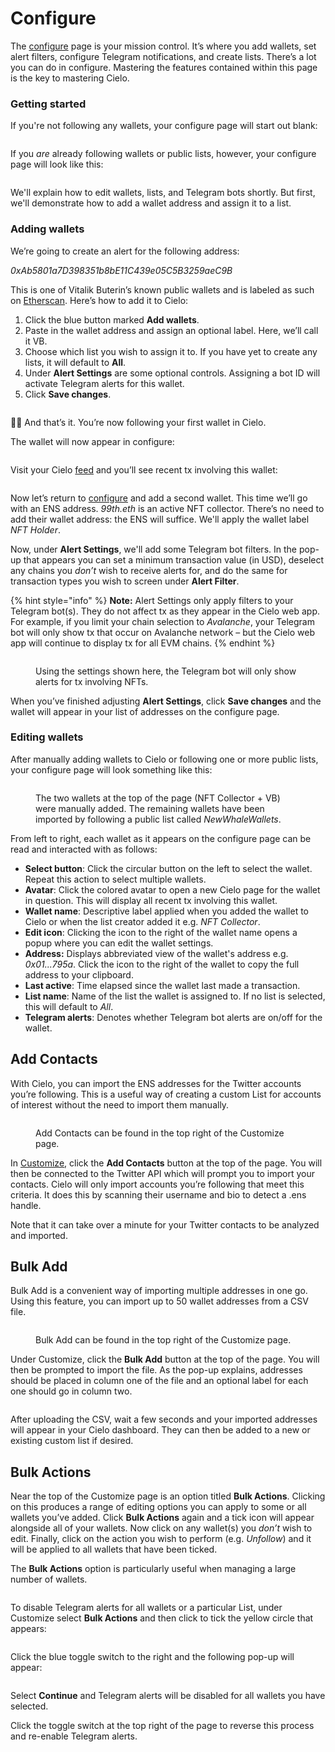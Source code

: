 # Configure

The [configure](https://app.cielo.finance/configure) page is your mission control. It’s where you add wallets, set alert filters, configure Telegram notifications, and create lists. There’s a lot you can do in configure. Mastering the features contained within this page is the key to mastering Cielo.

### Getting started

If you're not following any wallets, your configure page will start out blank:

<figure><img src=".gitbook/assets/Screenshot 2023-06-10 at 10.45.59.png" alt=""><figcaption></figcaption></figure>

If you _are_ already following wallets or public lists, however, your configure page will look like this:

<figure><img src=".gitbook/assets/Screenshot 2023-06-10 at 10.46.51.png" alt=""><figcaption></figcaption></figure>

We'll explain how to edit wallets, lists, and Telegram bots shortly. But first, we'll demonstrate how to add a wallet address and assign it to a list.



### Adding wallets

We’re going to create an alert for the following address:

_0xAb5801a7D398351b8bE11C439e05C5B3259aeC9B_

This is one of Vitalik Buterin’s known public wallets and is labeled as such on [Etherscan](https://etherscan.io/address/0xab5801a7d398351b8be11c439e05c5b3259aec9b). Here’s how to add it to Cielo:

1. Click the blue button marked **Add wallets**.
2. Paste in the wallet address and assign an optional label. Here, we’ll call it VB.
3. Choose which list you wish to assign it to. If you have yet to create any lists, it will default to **All**.
4. Under **Alert Settings** are some optional controls. Assigning a bot ID will activate Telegram alerts for this wallet.
5. Click **Save changes**.

<figure><img src=".gitbook/assets/Screenshot 2023-06-10 at 10.53.23.png" alt=""><figcaption></figcaption></figure>

💁‍♀️ And that’s it. You’re now following your first wallet in Cielo.

The wallet will now appear in configure:

<figure><img src=".gitbook/assets/Screenshot 2023-06-10 at 10.57.14.png" alt=""><figcaption></figcaption></figure>

Visit your Cielo [feed](https://app.cielo.finance/feed) and you’ll see recent tx involving this wallet:

<figure><img src=".gitbook/assets/Screenshot 2023-06-10 at 10.58.31.png" alt=""><figcaption></figcaption></figure>

Now let’s return to [configure](https://app.cielo.finance/configure) and add a second wallet. This time we’ll go with an ENS address. _99th.eth_ is an active NFT collector. There’s no need to add their wallet address: the ENS will suffice. We'll apply the wallet label _NFT Holder_.

Now, under **Alert Settings**, we'll add some Telegram bot filters. In the pop-up that appears you can set a minimum transaction value (in USD), deselect any chains you _don’t_ wish to receive alerts for, and do the same for transaction types you wish to screen under **Alert Filter**.

{% hint style="info" %}
**Note:** Alert Settings only apply filters to your Telegram bot(s). They do not affect tx as they appear in the Cielo web app. For example, if you limit your chain selection to _Avalanche_, your Telegram bot will only show tx that occur on Avalanche network – but the Cielo web app will continue to display tx for all EVM chains.
{% endhint %}

<figure><img src=".gitbook/assets/Screenshot 2023-06-12 at 11.51.42.png" alt=""><figcaption><p>Using the settings shown here, the Telegram bot will only show alerts for tx involving NFTs.</p></figcaption></figure>

When you’ve finished adjusting **Alert Settings**, click **Save changes** and the wallet will appear in your list of addresses on the configure page.



### Editing wallets

After manually adding wallets to Cielo or following one or more public lists, your configure page will look something like this:

<figure><img src=".gitbook/assets/Screenshot 2023-06-12 at 12.02.13 (1).png" alt=""><figcaption><p>The two wallets at the top of the page (NFT Collector + VB) were manually added. The remaining wallets have been imported by following a public list called <em>NewWhaleWallets</em>.</p></figcaption></figure>



From left to right, each wallet as it appears on the configure page can be read and interacted with as follows:

* **Select button**: Click the circular button on the left to select the wallet. Repeat this action to select multiple wallets.
* **Avatar**: Click the colored avatar to open a new Cielo page for the wallet in question. This will display all recent tx involving this wallet.
* **Wallet name**: Descriptive label applied when you added the wallet to Cielo or when the list creator added it e.g. _NFT Collector_.
* **Edit icon**: Clicking the icon to the right of the wallet name opens a popup where you can edit the wallet settings.
* **Address:** Displays abbreviated view of the wallet's address e.g. _0x01...795a_. Click the icon to the right of the wallet to copy the full address to your clipboard.
* **Last active**: Time elapsed since the wallet last made a transaction.
* **List name**: Name of the list the wallet is assigned to. If no list is selected, this will default to _All_.
* **Telegram alerts**: Denotes whether Telegram bot alerts are on/off for the wallet.

## Add Contacts

With Cielo, you can import the ENS addresses for the Twitter accounts you’re following. This is a useful way of creating a custom List for accounts of interest without the need to import them manually.

<figure><img src=".gitbook/assets/Screenshot 2022-10-17 at 12.14.50.png" alt=""><figcaption><p>Add Contacts can be found in the top right of the Customize page.</p></figcaption></figure>

In [Customize](https://app.cielo.finance/customize), click the **Add Contacts** button at the top of the page. You will then be connected to the Twitter API which will prompt you to import your contacts. Cielo will only import accounts you’re following that meet this criteria. It does this by scanning their username and bio to detect a .ens handle.

Note that it can take over a minute for your Twitter contacts to be analyzed and imported.

## Bulk Add

Bulk Add is a convenient way of importing multiple addresses in one go. Using this feature, you can import up to 50 wallet addresses from a CSV file.

<figure><img src=".gitbook/assets/Screenshot 2022-10-17 at 12.15.48.png" alt=""><figcaption><p>Bulk Add can be found in the top right of the Customize page.</p></figcaption></figure>

Under Customize, click the **Bulk Add** button at the top of the page. You will then be prompted to import the file. As the pop-up explains, addresses should be placed in column one of the file and an optional label for each one should go in column two.

<figure><img src=".gitbook/assets/Screenshot 2022-10-17 at 12.16.31.png" alt=""><figcaption></figcaption></figure>

After uploading the CSV, wait a few seconds and your imported addresses will appear in your Cielo dashboard. They can then be added to a new or existing custom list if desired.

## Bulk Actions

Near the top of the Customize page is an option titled **Bulk Actions**. Clicking on this produces a range of editing options you can apply to some or all wallets you’ve added. Click **Bulk Actions** again and a tick icon will appear alongside all of your wallets. Now click on any wallet(s) you _don’t_ wish to edit. Finally, click on the action you wish to perform (e.g. _Unfollow_) and it will be applied to all wallets that have been ticked.

The **Bulk Actions** option is particularly useful when managing a large number of wallets.

<figure><img src=".gitbook/assets/unnamed (13).png" alt=""><figcaption></figcaption></figure>

To disable Telegram alerts for all wallets or a particular List, under Customize select **Bulk Actions** and then click to tick the yellow circle that appears:

<figure><img src=".gitbook/assets/Screenshot 2022-10-17 at 11.59.09.png" alt=""><figcaption></figcaption></figure>

Click the blue toggle switch to the right and the following pop-up will appear:

<figure><img src=".gitbook/assets/Screenshot 2022-10-17 at 12.01.25.png" alt=""><figcaption></figcaption></figure>

Select **Continue** and Telegram alerts will be disabled for all wallets you have selected.

Click the toggle switch at the top right of the page to reverse this process and re-enable Telegram alerts.
